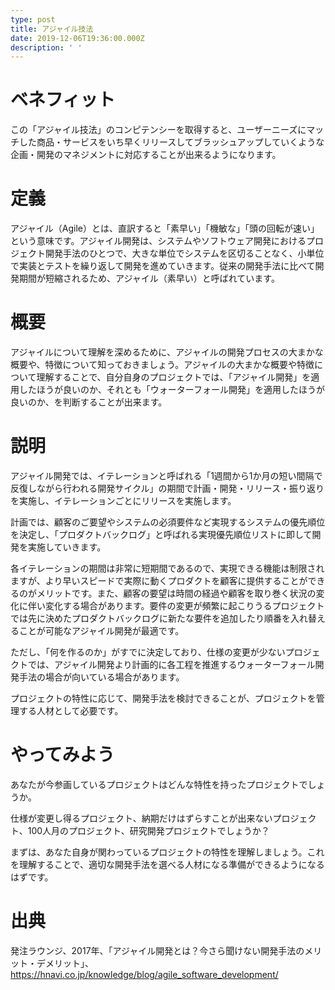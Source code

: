 ```yaml
---
type: post
title: アジャイル技法
date: 2019-12-06T19:36:00.000Z
description: ' '
---
```

# ベネフィット

この「アジャイル技法」のコンピテンシーを取得すると、ユーザーニーズにマッチした商品・サービスをいち早くリリースしてブラッシュアップしていくような企画・開発のマネジメントに対応することが出来るようになります。

# 定義

アジャイル（Agile）とは、直訳すると「素早い」「機敏な」「頭の回転が速い」という意味です。アジャイル開発は、システムやソフトウェア開発におけるプロジェクト開発手法のひとつで、大きな単位でシステムを区切ることなく、小単位で実装とテストを繰り返して開発を進めていきます。従来の開発手法に比べて開発期間が短縮されるため、アジャイル（素早い）と呼ばれています。

# 概要

アジャイルについて理解を深めるために、アジャイルの開発プロセスの大まかな概要や、特徴について知っておきましょう。アジャイルの大まかな概要や特徴について理解することで、自分自身のプロジェクトでは、「アジャイル開発」を適用したほうが良いのか、それとも「ウォーターフォール開発」を適用したほうが良いのか、を判断することが出来ます。

# 説明

アジャイル開発では、イテレーションと呼ばれる「1週間から1か月の短い間隔で反復しながら行われる開発サイクル」の期間で計画・開発・リリース・振り返りを実施し、イテレーションごとにリリースを実施します。

計画では、顧客のご要望やシステムの必須要件など実現するシステムの優先順位を決定し、「プロダクトバックログ」と呼ばれる実現優先順位リストに即して開発を実施していきます。

各イテレーションの期間は非常に短期間であるので、実現できる機能は制限されますが、より早いスピードで実際に動くプロダクトを顧客に提供することができるのがメリットです。また、顧客の要望は時間の経過や顧客を取り巻く状況の変化に伴い変化する場合があります。要件の変更が頻繁に起こりうるプロジェクトでは先に決めたプロダクトバックログに新たな要件を追加したり順番を入れ替えることが可能なアジャイル開発が最適です。

ただし、「何を作るのか」がすでに決定しており、仕様の変更が少ないプロジェクトでは、アジャイル開発より計画的に各工程を推進するウォーターフォール開発手法の場合が向いている場合があります。

プロジェクトの特性に応じて、開発手法を検討できることが、プロジェクトを管理する人材として必要です。

# やってみよう

あなたが今参画しているプロジェクトはどんな特性を持ったプロジェクトでしょうか。

仕様が変更し得るプロジェクト、納期だけはずらすことが出来ないプロジェクト、100人月のプロジェクト、研究開発プロジェクトでしょうか？

まずは、あなた自身が関わっているプロジェクトの特性を理解しましょう。これを理解することで、適切な開発手法を選べる人材になる準備ができるようになるはずです。

# 出典

発注ラウンジ、2017年、「アジャイル開発とは？今さら聞けない開発手法のメリット・デメリット」、https://hnavi.co.jp/knowledge/blog/agile_software_development/
